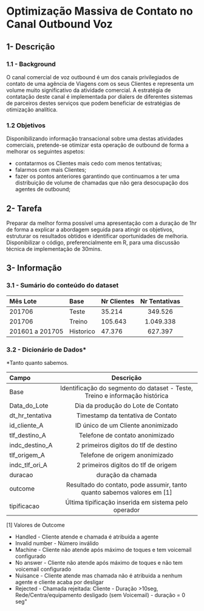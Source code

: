# Optimização Massiva de Contato no Canal Outbound Voz
## 1- Descrição
### 1.1 - Background
O canal comercial de voz outbound é um dos canais privilegiados de contato de uma agência de Viagens com os seus Clientes e representa um volume muito significativo da atividade comercial. A estratégia de contatação deste canal é implementada por dialers de diferentes sistemas de parceiros destes serviços que podem beneficiar de estratégias de otimização analítica.

### 1.2 Objetivos
Disponibilizando informação transacional sobre uma destas atividades comerciais, pretende-se otimizar esta operação de outbound de forma a melhorar os seguintes aspetos:
*	contatarmos os Clientes mais cedo com menos tentativas;
*	falarmos com mais Clientes;
*	fazer os pontos anteriores garantindo que continuamos a ter uma distribuição de volume de chamadas que não gera desocupação dos agentes de outbound;

## 2- Tarefa
Preparar da melhor forma possível uma apresentação com a duração de 1hr de forma a explicar a abordagem seguida para atingir os objetivos, estruturar os resultados obtidos e identificar oportunidades de melhoria. 
Disponibilizar o código, preferencialmente em R, para uma discussão técnica de implementação de 30mins.

## 3- Informação

### 3.1 - Sumário do conteúdo do dataset

|Mês Lote                             |      Base|Nr Clientes       |Nr Tentativas |
|:--------------------------------|:--------------|:----------------|:-----:|
|201706 | Teste|35.214 |349.526     |
|201706 | Treino|105.643 |1.049.338     |
|201601 a 201705|Historico |47.376 | 627.397        |

### 3.2 - Dicionário de Dados*
*Tanto quanto sabemos.

|Campo                             |      Descrição|
|:--------------------------------|:--------------:|
|Base | Identificação do segmento do dataset - Teste, Treino e informação histórica|
|Data_do_Lote | Dia da produção do Lote de Contato|
|dt_hr_tentativa | Timestamp da tentativa de Contato|
|id_cliente_A | ID único de um Cliente anonimizado|
|tlf_destino_A | Telefone de contato anonimizado|
|indc_destino_A | 2 primeiros digitos do tlf de destino|
|tlf_origem_A | Telefone de origem anonimizado|
|indc_tlf_ori_A | 2 primeiros digitos do tlf de origem|
|duracao | duração da chamada|
|outcome | Resultado do contato, pode assumir, tanto quanto sabemos valores em [1] |
|tipificacao | Última tipificação inserida em sistema pelo operador|

[1] Valores de Outcome
*	Handled - Cliente atende e chamada é atribuída a agente
*	Invalid number - Número inválido
*	Machine - Cliente não atende após máximo de toques e tem voicemail configurado
*	No answer - Cliente não atende após máximo de toques e não tem voicemail configurado
*	Nuisance - Cliente atende mas chamada não é atribuida a nenhum agente e cliente acaba por desligar
*	Rejected - Chamada rejeitada: Cliente - Duração >10seg, Rede/Centra/equipamento desligado (sem Voicemail) - duração = 0 seg"



